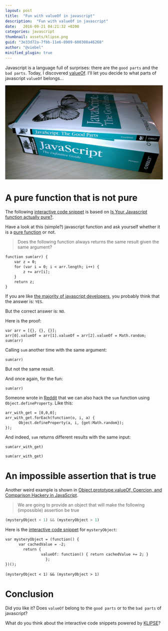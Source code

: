 ```yaml
---
layout: post
title:  "Fun with valueOf in javascript"
description:  "Fun with valueOf in javascript"
date:   2016-09-21 04:21:32 +0200
categories: javascript
thumbnail: assets/klipse.png
guid: "3e33d72a-7fbb-11e6-8909-600308a46268"
author: "@viebel"
minified_plugin: true
---
```


Javascript is a language full of surprises: there are the `good parts` and the `bad parts`. Today, I discovered [valueOf](https://developer.mozilla.org/en/docs/Web/JavaScript/Reference/Global_Objects/Object/valueOf). I'll let you decide to what parts of javascript `valueOf` belongs...


![good parts](/assets/js_good_parts.jpg)


# A pure function that is not pure

The following [interactive code snippet](https://github.com/viebel/klipse) is based on [Is Your Javascript function actually pure?](http://staltz.com/is-your-javascript-function-actually-pure.html).


Have a look at this (simple?) javascript function and ask yourself whether it is a [pure function](https://en.wikipedia.org/wiki/Pure_function) or not.

> Does the following function always returns the same result given the same argument?

~~~klipse-eval-js
function sum(arr) {
    var z = 0;
    for (var i = 0; i < arr.length; i++) {
        z += arr[i];
    }
    return z;
}
~~~

If you are like [the majority of javascript developers](https://twitter.com/andrestaltz/status/768833714990309376), you probably think that the answer is: `YES`.


But the correct answer is: `NO`.


Here is the proof:

~~~klipse-eval-js
var arr = [{}, {}, {}];
arr[0].valueOf = arr[1].valueOf = arr[2].valueOf = Math.random;
sum(arr)
~~~


Calling `sum` another time with the same argument:

~~~klipse-eval-js
sum(arr)
~~~

But not the same result.

And once again, for the fun:

~~~klipse-eval-js
sum(arr)
~~~

Someone wrote in [Reddit](https://www.reddit.com/r/learnjavascript/comments/53rrhb/a_couple_of_weird_examples_with_valueof_in/d7vvsd5) that we can also hack the `sum` function using `Object.defineProperty`. Like this:

~~~klipse-eval-js
arr_with_get = [0,0,0];
arr_with_get.forEach(function(o, i, a) {
      Object.defineProperty(a, i, {get:Math.random});
});
~~~

And indeed, `sum` returns different results with the same input:

~~~klipse-eval-js
sum(arr_with_get)
~~~

~~~klipse-eval-js
sum(arr_with_get)
~~~

# An impossible assertion that is true

Another weird example is shown in [Object.prototype.valueOf, Coercion, and Comparison Hackery in JavaScript](http://raghuvirkasturi.com/2015/04/14/guest-post-object-prototype-valueof-coercion-and-comparison-hackery-in-javascript/).


> We are going to provide an object that will make the following (impossible) assertion be true

~~~javascript
(mysteryObject < 1) && (mysteryObject > 1)
~~~


Here is the [interactive code snippet](https://github.com/viebel/klipse) for `mysteryObject`:

~~~klipse-eval-js
var mysteryObject = (function() {  
      var cachedValue = -2;
        return {
                valueOf: function() { return cachedValue += 2; }
                  };
})();

(mysteryObject < 1) && (mysteryObject > 1)
~~~


# Conclusion

Did you like it? Does `valueOf` belong to the `good parts` or to the `bad parts` of javascript?

What do you think about the interactive code snippets powered by [KLIPSE](https://github.com/viebel/klipse)?

